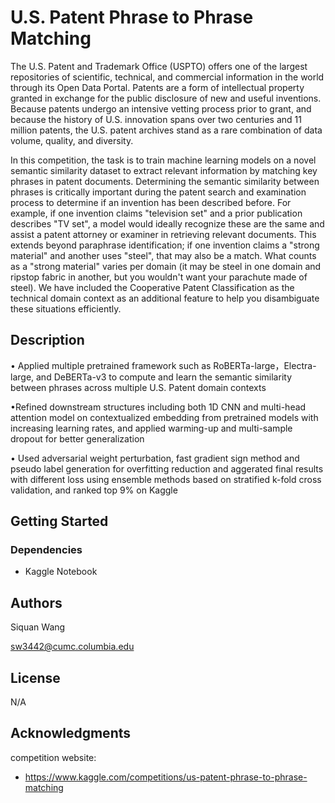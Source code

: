 # U.S. Patent Phrase to Phrase Matching

The U.S. Patent and Trademark Office (USPTO) offers one of the largest repositories of scientific, technical, and commercial information in the world through its Open Data Portal. Patents are a form of intellectual property granted in exchange for the public disclosure of new and useful inventions. Because patents undergo an intensive vetting process prior to grant, and because the history of U.S. innovation spans over two centuries and 11 million patents, the U.S. patent archives stand as a rare combination of data volume, quality, and diversity.

In this competition, the task is to train machine learning models on a novel semantic similarity dataset to extract relevant information by matching key phrases in patent documents. Determining the semantic similarity between phrases is critically important during the patent search and examination process to determine if an invention has been described before. For example, if one invention claims "television set" and a prior publication describes "TV set", a model would ideally recognize these are the same and assist a patent attorney or examiner in retrieving relevant documents. This extends beyond paraphrase identification; if one invention claims a "strong material" and another uses "steel", that may also be a match. What counts as a "strong material" varies per domain (it may be steel in one domain and ripstop fabric in another, but you wouldn't want your parachute made of steel). We have included the Cooperative Patent Classification as the technical domain context as an additional feature to help you disambiguate these situations efficiently.

## Description

•	Applied multiple pretrained framework such as RoBERTa-large，Electra-large, and DeBERTa-v3 to compute and learn the semantic similarity between phrases across multiple U.S. Patent domain contexts 

•Refined downstream structures including both 1D CNN and multi-head attention model on contextualized embedding from pretrained models with increasing learning rates, and applied warming-up and multi-sample dropout for better generalization

•	Used adversarial weight perturbation, fast gradient sign method and pseudo label generation for overfitting reduction and aggerated final results with different loss using ensemble methods based on stratified k-fold cross validation, and ranked top 9% on Kaggle


## Getting Started

### Dependencies

* Kaggle Notebook

## Authors
Siquan Wang

sw3442@cumc.columbia.edu

## License

N/A

## Acknowledgments

competition website:
* https://www.kaggle.com/competitions/us-patent-phrase-to-phrase-matching
